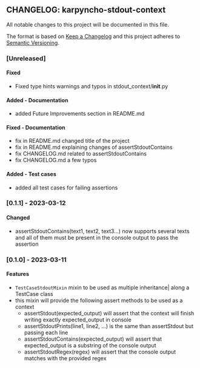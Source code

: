 ## CHANGELOG: karpyncho-stdout-context

All notable changes to this project will be documented in this file.

The format is based on [Keep a Changelog](http://keepachangelog.com/en/1.0.0/)
and this project adheres to [Semantic Versioning](http://semver.org/spec/v2.0.0.html).

### [Unreleased]

#### Fixed

 * Fixed type hints warnings and typos in stdout_context/__init__.py

#### Added - Documentation

 * added Future Improvements section in README.md

#### Fixed - Documentation

 * fix in README.md changed title of the project
 * fix in README.md explaining changes of assertStdoutContains
 * fix CHANGELOG.md related to assertStdoutContains
 * fix CHANGELOG.md a few typos

#### Added - Test cases

 * added all test cases for failing assertions 

### [0.1.1] - 2023-03-12

#### Changed

 * assertStdoutContains(text1, text2, text3...) now supports several texts and all of them must be present in the console output to pass the assertion

### [0.1.0] - 2023-03-11

#### Features

 * `TestCaseStdoutMixin` mixin to be used as multiple inheritance| along a TestCase class
 * this mixin will provide the following assert methods to be used as a context
    + assertStdout(expected_output) will assert that the context will finish writing exactly expected_output in console
    + assertStdoutPrints(line1, line2, ...) is the same than assertStdout but passing each line
    + assertStdoutContains(expected_output) will assert that expected_output is a substring of the console output
    + assertStdoutRegex(regex) will assert that the console output matches with the provided regex